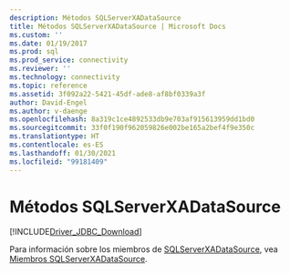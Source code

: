 ```yaml
---
description: Métodos SQLServerXADataSource
title: Métodos SQLServerXADataSource | Microsoft Docs
ms.custom: ''
ms.date: 01/19/2017
ms.prod: sql
ms.prod_service: connectivity
ms.reviewer: ''
ms.technology: connectivity
ms.topic: reference
ms.assetid: 3f092a22-5421-45df-ade8-af8bf0339a3f
author: David-Engel
ms.author: v-daenge
ms.openlocfilehash: 8a319c1ce4892533db9e703af915613959dd1bd0
ms.sourcegitcommit: 33f0f190f962059826e002be165a2bef4f9e350c
ms.translationtype: HT
ms.contentlocale: es-ES
ms.lasthandoff: 01/30/2021
ms.locfileid: "99181409"
---
```

# <a name="sqlserverxadatasource-methods"></a>Métodos SQLServerXADataSource
[!INCLUDE[Driver_JDBC_Download](../../../includes/driver_jdbc_download.md)]

  Para información sobre los miembros de [SQLServerXADataSource](../../../connect/jdbc/reference/sqlserverxadatasource-class.md), vea [Miembros SQLServerXADataSource](../../../connect/jdbc/reference/sqlserverxadatasource-members.md).  
  
  
